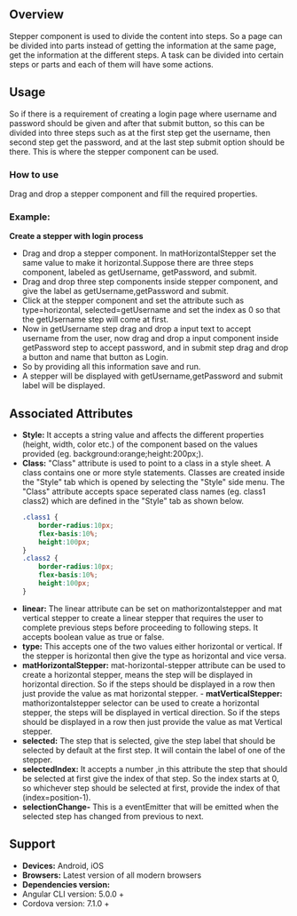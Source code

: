 ## Overview 
Stepper component is used to divide the content into steps. So a page can be divided into parts instead of getting the information at the same page, get the information at the different steps. A task can be divided into certain steps or parts and each of them will have some actions.
## Usage
So if there is a requirement of creating a login page where username and password should be given and after that submit button, so this can be divided into three steps such as at the first step get the username, then second step get the password, and at the last step submit option should be there. This is where the stepper component can be used.
### How to use
Drag and drop a stepper component and fill the required properties.
### Example:
**Create a stepper with login process** 
- Drag and drop a stepper component. In matHorizontalStepper set the same value to make it horizontal.Suppose there are three steps component, labeled as getUsername, getPassword, and submit.
- Drag and drop three step components inside stepper component, and give the label as getUsername,getPassword and submit.
- Click at the stepper component and set the attribute such as type=horizontal, selected=getUsername  and set the index as 0 so that the getUsername step will come at first.
- Now in getUsername step drag and drop a input text to accept username from the user, now drag and drop a input component inside getPassword step to accept password, and in submit step drag and drop a button and name that button as Login.
- So by providing all this information save and run.
- A stepper will be displayed with getUsername,getPassword and submit label will be displayed. 
## Associated Attributes 
- **Style:** It accepts a string value and affects the different properties (height, width, color etc.) of the component based on the values provided (eg. background:orange;height:200px;).
- **Class:** "Class" attribute is used to point to a class in a style sheet. A class contains one or more style statements. Classes are created inside the "Style" tab which is opened by selecting the "Style" side menu. The "Class" attribute accepts space seperated class names (eg. class1 class2) which are defined in the "Style" tab as shown below.
    ```css
    .class1 {
        border-radius:10px;
        flex-basis:10%;
        height:100px;
    }
    .class2 {
        border-radius:10px;
        flex-basis:10%;
        height:100px;
    }
    
    ```
- **linear:** The linear attribute can be set on mathorizontalstepper and mat vertical stepper to create a linear stepper that requires the user to complete previous steps before proceeding to following steps. It accepts boolean value as true or false.
- **type:** This accepts one of the two values either horizontal or vertical. If the stepper is horizontal then give the type as horizontal and vice versa. 
- **matHorizontalStepper:** mat-horizontal-stepper attribute can be used to create a horizontal stepper, means the step will be displayed in horizontal direction. So if the steps should be displayed in a row then just provide the value as mat horizontal stepper.              - **matVerticalStepper:** mathorizontalstepper selector can be used to create a horizontal stepper, the steps will be displayed in vertical direction. So if the steps should be displayed in a row then just provide the value  as mat Vertical stepper. 
- **selected:** The step that is selected, give the step label that should be selected by default at the first step. It will contain the  label of one of the stepper.
- **selectedIndex:** It accepts a number ,in this attribute the step that should be selected at first give the index of that step. So the index starts at 0, so whichever step should be selected at first, provide the index of that (index=position-1). 
- **selectionChange-** This is a eventEmitter that will be emitted when the selected step has changed from previous to next.
## Support
- **Devices:** Android, iOS
- **Browsers:**  Latest version of all modern browsers
- **Dependencies version:** 
- Angular CLI version: 5.0.0 + 
- Cordova version: 7.1.0 + 
